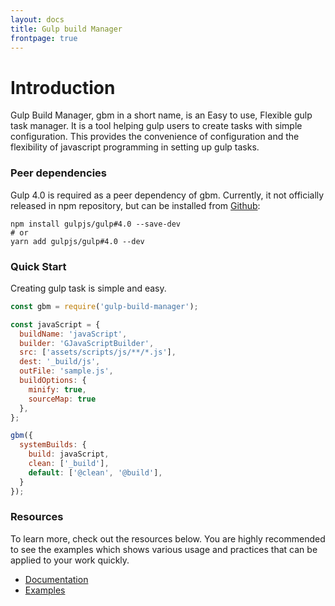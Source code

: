 ```yaml
---
layout: docs
title: Gulp build Manager
frontpage: true
---
```

# Introduction
Gulp Build Manager, gbm in a short name, is an Easy to use, Flexible gulp task manager. It is a tool helping gulp users to create tasks with simple configuration. This provides the convenience of configuration and the flexibility of javascript programming in setting up gulp tasks.


### Peer dependencies
Gulp 4.0 is required as a peer dependency of gbm. Currently, it not officially released in npm repository, but can be installed from [Github](https://github.com/gulpjs/gulp/tree/4.0):

```jshint
npm install gulpjs/gulp#4.0 --save-dev
# or
yarn add gulpjs/gulp#4.0 --dev
```

### Quick Start
Creating gulp task is simple and easy.

```javascript
const gbm = require('gulp-build-manager');

const javaScript = {
  buildName: 'javaScript',
  builder: 'GJavaScriptBuilder',
  src: ['assets/scripts/js/**/*.js'],
  dest: '_build/js',
  outFile: 'sample.js',
  buildOptions: {
    minify: true,
    sourceMap: true
  },
};

gbm({
  systemBuilds: {
    build: javaScript,
    clean: ['_build'],
    default: ['@clean', '@build'],
  }
});
```

### Resources
To learn more, check out the resources below. You are highly recommended to see the examples which shows various usage and practices that can be applied to your work quickly.
 
- [Documentation][0]
- [Examples][1]


[0]: {{site.url}}
[1]: {{site.repo}}/examples
